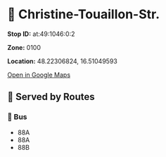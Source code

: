# 🚉 Christine-Touaillon-Str.


**Stop ID:** at:49:1046:0:2

**Zone:** 0100

**Location:** 48.22306824, 16.51049593

[Open in Google Maps](https://www.google.com/maps?q=48.22306824,16.51049593)

## 🚆 Served by Routes

### 🚌 Bus
- 88A
- 88A
- 88B